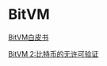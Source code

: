 # BitVM
[BitVM白皮书](https://github.com/tanZiWen/BitVM/blob/master/BitVM%E7%99%BD%E7%9A%AE%E4%B9%A6.md)

[BitVM 2:比特币的无许可验证](https://github.com/tanZiWen/BitVM/blob/master/BitVM%202%3A%E6%AF%94%E7%89%B9%E5%B8%81%E7%9A%84%E6%97%A0%E8%AE%B8%E5%8F%AF%E9%AA%8C%E8%AF%81.md
)
